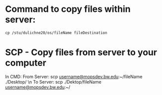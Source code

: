 # Command to copy files within server: 
            
    cp /stu/dulichne20/os/fileName fileDestination


# SCP - Copy files from server to your computer

In CMD: 
   From Server:  scp username@mopsdev.bw.edu:\~/fileName ./Desktop/ 
   \n To Server:  scp ./Dektop/fileName username@mopsdev.bw.edu:~/       


